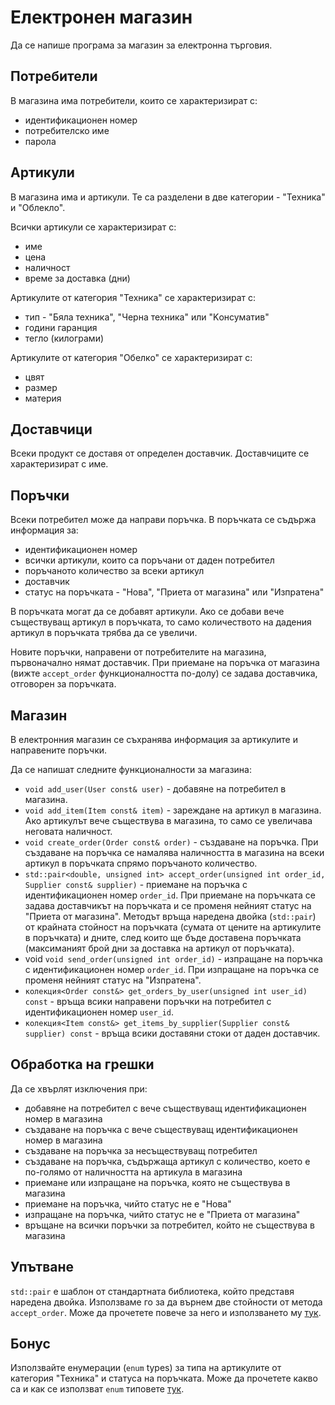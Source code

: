 Електронен магазин
==================
Да се напише програма за магазин за електронна търговия.

Потребители
-----------
В магазина има потребители, които се характеризират с:
  * идентификационен номер
  * потребителско име
  * парола

Артикули
--------
В магазина има и артикули. Те са разделени в две категории - "Техника" и
"Облекло".

Всички артикули се характеризират с:
  * име
  * цена
  * наличност
  * време за доставка (дни)

Артикулите от категория "Техника" се характеризират с:
  * тип - "Бяла техника", "Черна техника" или "Kонсуматив"
  * години гаранция
  * тегло (килограми)

Артикулите от категория "Обелко" се характеризират с:
  * цвят
  * размер
  * материя

Доставчици
----------
Всеки продукт се доставя от определен доставчик. Доставчиците се характеризират
с име.

Поръчки
-------
Всеки потребител може да направи поръчка. В поръчката се съдържа информация за:
  * идентификационен номер
  * всички артикули, които са поръчани от даден потребител
  * поръчаното количество за всеки артикул
  * доставчик
  * статус на поръчката - "Нова", "Приета от магазина" или "Изпратена"

В поръчката могат да се добавят артикули. Ако се добави вече съществуващ артикул
в поръчката, то само количеството на дадения артикул в поръчката трябва да се
увеличи.

Новите поръчки, направени от потребителите на магазина, първоначално нямат
доставчик. При приемане на поръчка от магазина (вижте `accept_order`
функционалността по-долу) се задава доставчика, отговорен за поръчката.

Магазин
-------
В електронния магазин се съхранява информация за артикулите и направените
поръчки.

Да се напишат следните функционалности за магазина:
  * `void add_user(User const& user)` - добавяне на потребител в магазина.
  * `void add_item(Item const& item)` - зареждане на артикул в магазина. Ако
  артикулът вече съществува в магазина, то само се увеличава неговата наличност.
  * `void create_order(Order const& order)` - създаване на поръчка. При
  създаване на поръчка се намалява наличността в магазина на всеки артикул в
  поръчката спрямо поръчаното количество.
  * `std::pair<double, unsigned int> accept_order(unsigned int order_id, Supplier const& supplier)` -
  приемане на поръчка с идентификационен номер `order_id`. При приемане на
  поръчката се задава доставчикът на поръчката и се променя нейният статус на
  "Приета от магазина". Методът връща наредена двойка (`std::pair`) от крайната
  стойност на поръчката (сумата от цените на артикулите в поръчката) и дните,
  след които ще бъде доставена поръчката (максиманият брой дни за доставка на
  артикул от поръчката).
  * void `void send_order(unsigned int order_id)` - изпращане на поръчка с
  идентификационен номер `order_id`. При изпращане на поръчка се променя нейният
  статус на "Изпратена".
  * `колекция<Order const&> get_orders_by_user(unsigned int user_id) const` -
  връща всики направени поръчки на потребител с идентификационен номер
  `user_id`.
  * `колекция<Item const&> get_items_by_supplier(Supplier const& supplier) const` -
  връща всики доставяни стоки от даден доставчик.

Обработка на грешки
-------------------
Да се хвърлят изключения при:
  * добавяне на потребител с вече съществуващ идентификационен номер в магазина
  * създаване на поръчка с вече съществуващ идентификационен номер в магазина
  * създаване на поръчка за несъществуващ потребител
  * създаване на поръчка, съдържаща артикул с количество, което е по-голямо от
  наличността на артикула в магазина
  * приемане или изпращане на поръчка, която не съществува в магазина
  * приемане на поръчка, чийто статус не е "Нова"
  * изпращане на поръчка, чийто статус не е "Приета от магазина"
  * връщане на всички поръчки за потребител, който не съществува в магазина

Упътване
--------
`std::pair` е шаблон от стандартната библиотека, който представя наредена
двойка. Използваме го за да върнем две стойности от метода `accept_order`. Може
да прочетете повече за него и използването му
[тук](https://en.cppreference.com/w/cpp/utility/pair).

Бонус
-----
Използвайте енумерации (`enum` types) за типа на артикулите от категория
"Техника" и статуса на поръчката. Може да прочетете какво са и как се използват
`enum` типовете [тук](https://en.cppreference.com/w/cpp/language/enum).
